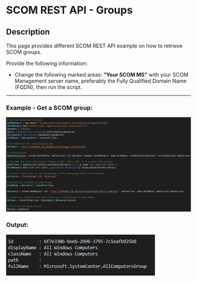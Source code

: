 # SCOM REST API - Groups


## Description
This page provides different SCOM REST API example on how to retrieve SCOM groups.

Provide the following information:

- Change the following marked areas: **"Your SCOM MS"** with your SCOM Management server name, preferably the Fully Qualified Domain Name (FQDN), then run the script.

-----------------------------------------------------------------------------------------------------------------------------------------------------------------------------------

### Example - Get a SCOM group:
![alt text](https://github.com/LeonLaude/SCOM/blob/master/REST%20API/Groups/Images/SCOM-Groups.png)

### Output:
![alt text](https://github.com/LeonLaude/SCOM/blob/master/REST%20API/Groups/Images/SCOM-Groups-results.png)
